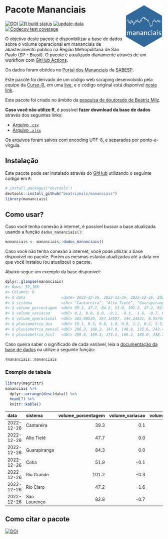 
<!-- README.md is generated from README.Rmd. Please edit that file -->

# Pacote Mananciais <img src="man/figures/hexlogo.png" align="right" width = "120px"/>

<!-- badges: start -->

[![DOI](https://zenodo.org/badge/DOI/10.5281/zenodo.4733056.svg)](https://doi.org/10.5281/zenodo.4733056)
[![R build
status](https://github.com/beatrizmilz/mananciais/workflows/R-CMD-check/badge.svg)](https://github.com/beatrizmilz/mananciais/actions)
[![update-data](https://github.com/beatrizmilz/mananciais/actions/workflows/2-update_data.yaml/badge.svg)](https://github.com/beatrizmilz/mananciais/actions/workflows/2-update_data.yaml)
[![Codecov test
coverage](https://codecov.io/gh/beatrizmilz/mananciais/branch/master/graph/badge.svg)](https://codecov.io/gh/beatrizmilz/mananciais?branch=master)
<!-- badges: end -->

O objetivo deste pacote é disponibilizar a base de dados sobre o volume
operacional em mananciais de abastecimento público na Região
Metropolitana de São Paulo (SP - Brasil). O pacote é atualizado
diariamente através de um workflow com [GitHub
Actions](https://github.com/beatrizmilz/mananciais/actions).

Os dados foram obtidos no [Portal dos
Mananciais](http://mananciais.sabesp.com.br/Situacao) da
[SABESP](http://site.sabesp.com.br/site/Default.aspx).

Este pacote foi derivado de um código web scraping desenvolvido pela
equipe da [Curso-R](https://www.curso-r.com/), em uma
[live](https://youtu.be/jvZIxrMmOcQ), e o código original está
disponível [neste
link](https://github.com/curso-r/lives/blob/master/drafts/20200730_scraper_sabesp.R).

Este pacote foi criado no âmbito da [pesquisa de doutorado de Beatriz
Milz](https://beatrizmilz.github.io/tese/).

**Caso você não utilize R**, é possível **fazer download da base de
dados** através dos seguintes links:

- [Arquivo
  `.csv`](https://github.com/beatrizmilz/mananciais/raw/master/inst/extdata/mananciais.csv)
- [Arquivo
  `.xlsx`](https://github.com/beatrizmilz/mananciais/blob/master/inst/extdata/mananciais.xlsx?raw=true)

Os arquivos foram salvos com encoding UTF-8, e separados por
ponto-e-vírgula.

## Instalação

Este pacote pode ser instalado através do [GitHub](https://github.com/)
utilizando o seguinte código em `R`:

``` r
# install.packages("devtools")
devtools::install_github("beatrizmilz/mananciais")
library(mananciais)
```

## Como usar?

Caso você tenha conexão à internet, é possível buscar a base atualizada
usando a função `dados_mananciais()`:

``` r
mananciais <- mananciais::dados_mananciais() 
```

Caso você não tenha conexão à internet, você pode utilizar a base
disponível no pacote. Porém as mesmas estarão atualizadas até a data em
que você instalou (ou atualizou) o pacote.

Abaixo segue um exemplo da base disponível:

``` r
dplyr::glimpse(mananciais)
#> Rows: 52,166
#> Columns: 8
#> $ data                <date> 2022-12-26, 2022-12-26, 2022-12-26, 2022-12-26, 2…
#> $ sistema             <chr> "Cantareira", "Alto Tietê", "Guarapiranga", "Cotia…
#> $ volume_porcentagem  <dbl> 39.3, 47.7, 84.3, 51.9, 101.2, 47.2, 82.8, 39.2, 4…
#> $ volume_variacao     <dbl> 0.1, 0.0, 0.0, -0.1, -0.3, -1.6, -0.7, 0.2, 0.1, 0…
#> $ volume_operacional  <dbl> 385.90529, 267.14597, 144.24321, 8.55704, 113.5227…
#> $ pluviometria_dia    <dbl> 15.1, 0.3, 0.6, 1.0, 0.0, 1.2, 0.2, 5.5, 0.0, 0.0,…
#> $ pluviometria_mensal <dbl> 206.2, 108.2, 147.0, 148.8, 135.6, 242.4, 303.8, 1…
#> $ pluviometria_hist   <dbl> 209.9, 189.3, 173.3, 166.2, 188.0, 258.7, 211.9, 2…
```

Caso queira saber o significado de cada variável, leia a [documentação
da base de
dados](https://beatrizmilz.github.io/mananciais/reference/mananciais.html)
ou utilize a seguinte função:

``` r
?mananciais::mananciais
```

### Exemplo de tabela

``` r
library(magrittr)
mananciais %>% 
  dplyr::arrange(desc(data)) %>% 
  head(7) %>%
  knitr::kable()
```

| data       | sistema      | volume_porcentagem | volume_variacao | volume_operacional | pluviometria_dia | pluviometria_mensal | pluviometria_hist |
|:-----------|:-------------|-------------------:|----------------:|-------------------:|-----------------:|--------------------:|------------------:|
| 2022-12-26 | Cantareira   |               39.3 |             0.1 |          385.90529 |             15.1 |               206.2 |             209.9 |
| 2022-12-26 | Alto Tietê   |               47.7 |             0.0 |          267.14597 |              0.3 |               108.2 |             189.3 |
| 2022-12-26 | Guarapiranga |               84.3 |             0.0 |          144.24321 |              0.6 |               147.0 |             173.3 |
| 2022-12-26 | Cotia        |               51.9 |            -0.1 |            8.55704 |              1.0 |               148.8 |             166.2 |
| 2022-12-26 | Rio Grande   |              101.2 |            -0.3 |          113.52278 |              0.0 |               135.6 |             188.0 |
| 2022-12-26 | Rio Claro    |               47.2 |            -1.6 |            6.44555 |              1.2 |               242.4 |             258.7 |
| 2022-12-26 | São Lourenço |               82.8 |            -0.7 |           73.53684 |              0.2 |               303.8 |             211.9 |

## Como citar o pacote

[![DOI](https://zenodo.org/badge/DOI/10.5281/zenodo.4733056.svg)](https://doi.org/10.5281/zenodo.4733056)
